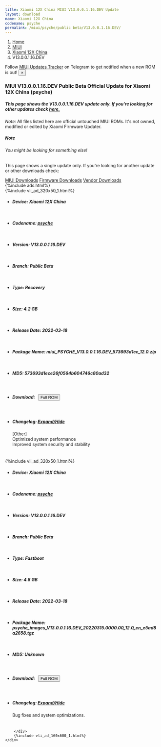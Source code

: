 ```yaml
---
title: Xiaomi 12X China MIUI V13.0.0.1.16.DEV Update
layout: download
name: Xiaomi 12X China
codename: psyche
permalink: /miui/psyche/public beta/V13.0.0.1.16.DEV/
---
```

<nav aria-label="breadcrumb">
    <ol class="breadcrumb">
        <li class="breadcrumb-item"><a href="/">Home</a></li>
        <li class="breadcrumb-item"><a href="/miui/">MIUI</a></li>
        <li class="breadcrumb-item"><a href="/miui/psyche/">Xiaomi 12X China</a></li>
        <li class="breadcrumb-item active" aria-current="page">V13.0.0.1.16.DEV</li>
    </ol>
</nav>
<div class="alert alert-primary alert-dismissible fade show" role="alert">
    Follow <a href="https://t.me/MIUIUpdatesTracker" class="alert-link">MIUI Updates Tracker</a> on Telegram to get
    notified when a new ROM is out!
    <button type="button" class="close" data-dismiss="alert" aria-label="Close">
        <span aria-hidden="true">&times;</span>
    </button>
</div>
<div class="col-12 mx-auto">
    <h3 class="title bg-light p-2 rounded">MIUI V13.0.0.1.16.DEV Public Beta Official Update for Xiaomi 12X China (psyche)</h3>
    <h5>This page shows the V13.0.0.1.16.DEV update only. If you're looking for other updates check
        <a href="/miui/psyche/">here.</a></h5>
    <p><i>Note: </i>All files listed here are official untouched MIUI ROMs.
        It's not owned, modified or edited by Xiaomi Firmware Updater.</p>
    <div class="card">
        <div class="card-body">
            <h5 class="card-title">Note</h5>
            <h6 class="card-subtitle mb-2 text-muted">You might be looking for something else!</h6>
            <p class="card-text">This page shows a single update only.
                If you're looking for another update or other downloads check:</p>
            <a href="/miui/" class="card-link">MIUI Downloads</a>
            <a href="/firmware/" class="card-link">Firmware Downloads</a>
            <a href="/vendor/" class="card-link">Vendor Downloads</a>
        </div>
    </div>
    {%include ads.html%}
    <div class="row justify-content-center">
        <div class="col-10" id="downloads">
                    <div class="card card-body">
            {%include vli_ad_320x50_1.html%}
            <ul class="list-unstyled">
                <li style="padding-bottom: 10px;">
                    <h5><b>Device: </b>Xiaomi 12X China</h5>
                </li>
                <li style="padding-bottom: 10px;">
                    <h5><b>Codename: </b> <a href="/miui/psyche/" target="_blank">psyche</a> </h5>
                </li>
                <li style="padding-bottom: 10px;">
                    <h5><b>Version: </b>V13.0.0.1.16.DEV</h5>
                </li>
                <li style="padding-bottom: 10px;">
                    <h5><b>Branch: </b>Public Beta</h5>
                </li>
                <li style="padding-bottom: 10px;">
                    <h5><b>Type: </b>Recovery</h5>
                </li>
                <li style="padding-bottom: 10px;">
                    <h5><b>Size: </b>4.2 GB</h5>
                </li>
                <li style="padding-bottom: 10px;">
                    <h5><b>Release Date: </b>2022-03-18</h5>
                </li>
                <li style="padding-bottom: 10px;">
                    <h5><b>Package Name: </b><span id="filename" class="text-dark">miui_PSYCHE_V13.0.0.1.16.DEV_573693d1ec_12.0.zip</span></h5>
                </li>
                <li style="padding-bottom: 10px;">
                    <h5><b>MD5: </b><span id="md5" class="text-muted">573693d1ece26f0564b604746c80ad32</span></h5>
                </li>
                <li style="padding-bottom: 10px;">
                    <h5><b>Download: </b><button type="button" id="download" class="btn btn-primary" style="margin: 7px;"
                            onclick="window.open('https://bigota.d.miui.com/V13.0.0.1.16.DEV/miui_PSYCHE_V13.0.0.1.16.DEV_573693d1ec_12.0.zip', '_blank');"><i class="fa fa-download"></i> Full ROM</button></h5>
                </li>
                <li style="padding-bottom: 10px;">
                    <h5><b>Changelog: </b><a href="#psyche_1_changelog" data-toggle="collapse" role="button"
                            aria-expanded="false" aria-controls="psyche_1_changelog"> <i class="fa fa-arrow-down"
                                aria-hidden="true"></i> Expand/Hide</a></h5>
                    <div class="collapse" id="psyche_1_changelog">
                        <p id="changelog_text">[Other]<br>Optimized system performance<br>Improved system security and stability</p>
                    </div>
                </li>
            </ul>
        </div>
        <div class="card card-body">
            {%include vli_ad_320x50_1.html%}
            <ul class="list-unstyled">
                <li style="padding-bottom: 10px;">
                    <h5><b>Device: </b>Xiaomi 12X China</h5>
                </li>
                <li style="padding-bottom: 10px;">
                    <h5><b>Codename: </b> <a href="/miui/psyche/" target="_blank">psyche</a> </h5>
                </li>
                <li style="padding-bottom: 10px;">
                    <h5><b>Version: </b>V13.0.0.1.16.DEV</h5>
                </li>
                <li style="padding-bottom: 10px;">
                    <h5><b>Branch: </b>Public Beta</h5>
                </li>
                <li style="padding-bottom: 10px;">
                    <h5><b>Type: </b>Fastboot</h5>
                </li>
                <li style="padding-bottom: 10px;">
                    <h5><b>Size: </b>4.8 GB</h5>
                </li>
                <li style="padding-bottom: 10px;">
                    <h5><b>Release Date: </b>2022-03-18</h5>
                </li>
                <li style="padding-bottom: 10px;">
                    <h5><b>Package Name: </b><span id="filename" class="text-dark">psyche_images_V13.0.0.1.16.DEV_20220315.0000.00_12.0_cn_e5ad8a2658.tgz</span></h5>
                </li>
                <li style="padding-bottom: 10px;">
                    <h5><b>MD5: </b><span id="md5" class="text-muted">Unknown</span></h5>
                </li>
                <li style="padding-bottom: 10px;">
                    <h5><b>Download: </b><button type="button" id="download" class="btn btn-primary" style="margin: 7px;"
                            onclick="window.open('https://bigota.d.miui.com/V13.0.0.1.16.DEV/psyche_images_V13.0.0.1.16.DEV_20220315.0000.00_12.0_cn_e5ad8a2658.tgz', '_blank');"><i class="fa fa-download"></i> Full ROM</button></h5>
                </li>
                <li style="padding-bottom: 10px;">
                    <h5><b>Changelog: </b><a href="#psyche_2_changelog" data-toggle="collapse" role="button"
                            aria-expanded="false" aria-controls="psyche_2_changelog"> <i class="fa fa-arrow-down"
                                aria-hidden="true"></i> Expand/Hide</a></h5>
                    <div class="collapse" id="psyche_2_changelog">
                        <p id="changelog_text">Bug fixes and system optimizations.</p>
                    </div>
                </li>
            </ul>
        </div>

        </div>
        {%include vli_ad_160x600_1.html%}
    </div>
</div>
